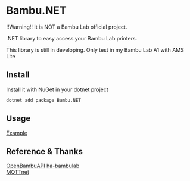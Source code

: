 # Bambu.NET
!!Warning!! It is NOT a Bambu Lab official project.  

.NET library to easy access your Bambu Lab printers.  

This library is still in developing. Only test in my Bambu Lab A1 with AMS Lite

## Install
Install it with NuGet in your dotnet project
```
dotnet add package Bambu.NET
```
## Usage
[Example](https://github.com/ColdThunder11/Bambu.NET/blob/master/Bambu.NetExample/Program.cs)
## Reference & Thanks
[OpenBambuAPI](https://github.com/Doridian/OpenBambuAPI)
[ha-bambulab](https://github.com/greghesp/ha-bambulab)  
[MQTTnet](https://github.com/dotnet/MQTTnet)